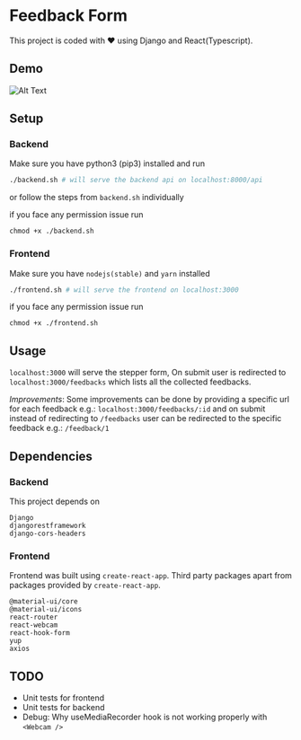# Feedback Form

This project is coded with ❤️ using Django and React(Typescript).

## Demo

![Alt Text](screencast/demo-feed.gif)

## Setup

### Backend

Make sure you have python3 (pip3) installed and run

```sh
./backend.sh # will serve the backend api on localhost:8000/api
```

or follow the steps from `backend.sh` individually

if you face any permission issue run

```
chmod +x ./backend.sh
```

### Frontend

Make sure you have `nodejs(stable)` and `yarn` installed

```sh
./frontend.sh # will serve the frontend on localhost:3000
```

if you face any permission issue run

```
chmod +x ./frontend.sh
```

## Usage

`localhost:3000` will serve the stepper form, On submit user is redirected to `localhost:3000/feedbacks` which lists all the collected feedbacks.

<i>Improvements</i>: Some improvements can be done by providing a specific url for each feedback e.g.: `localhost:3000/feedbacks/:id` and on submit instead of redirecting to `/feedbacks` user can be redirected to the specific feedback e.g.: `/feedback/1`

## Dependencies

### Backend

This project depends on

```
Django
djangorestframework
django-cors-headers
```

### Frontend

Frontend was built using `create-react-app`. Third party packages apart from packages provided by `create-react-app`.

```
@material-ui/core
@material-ui/icons
react-router
react-webcam
react-hook-form
yup
axios
```

## TODO

- Unit tests for frontend
- Unit tests for backend
- Debug: Why useMediaRecorder hook is not working properly with `<Webcam />`
